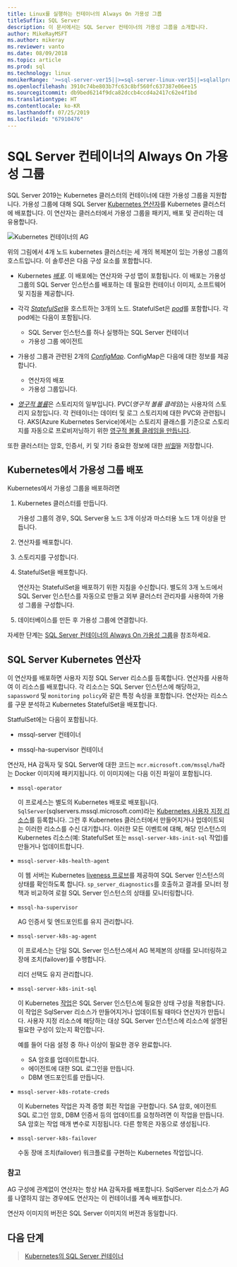 ```yaml
---
title: Linux를 실행하는 컨테이너의 Always On 가용성 그룹
titleSuffix: SQL Server
description: 이 문서에서는 SQL Server 컨테이너의 가용성 그룹을 소개합니다.
author: MikeRayMSFT
ms.author: mikeray
ms.reviewer: vanto
ms.date: 08/09/2018
ms.topic: article
ms.prod: sql
ms.technology: linux
monikerRange: '>=sql-server-ver15||>=sql-server-linux-ver15||=sqlallproducts-allversions'
ms.openlocfilehash: 3910c74be803b7fc63c8bf560fc637387e06ee15
ms.sourcegitcommit: db9bed6214f9dca82dccb4ccd4a2417c62e4f1bd
ms.translationtype: HT
ms.contentlocale: ko-KR
ms.lasthandoff: 07/25/2019
ms.locfileid: "67910476"
---
```

# <a name="always-on-availability-groups-for-sql-server-containers"></a>SQL Server 컨테이너의 Always On 가용성 그룹

SQL Server 2019는 Kubernetes 클러스터의 컨테이너에 대한 가용성 그룹을 지원합니다. 가용성 그룹에 대해 SQL Server [Kubernetes 연산자](https://coreos.com/blog/introducing-operators.html)를 Kubernetes 클러스터에 배포합니다. 이 연산자는 클러스터에서 가용성 그룹을 패키지, 배포 및 관리하는 데 유용합니다.

![Kubernetes 컨테이너의 AG](media/tutorial-sql-server-ag-containers-kubernetes/KubernetesCluster.png)

위의 그림에서 4개 노드 kubernetes 클러스터는 세 개의 복제본이 있는 가용성 그룹의 호스트입니다. 이 솔루션은 다음 구성 요소를 포함합니다.

* Kubernetes [*배포*](https://kubernetes.io/docs/concepts/workloads/controllers/deployment/). 이 배포에는 연산자와 구성 맵이 포함됩니다. 이 배포는 가용성 그룹의 SQL Server 인스턴스를 배포하는 데 필요한 컨테이너 이미지, 소프트웨어 및 지침을 제공합니다.

* 각각 [*StatefulSet*](https://kubernetes.io/docs/concepts/workloads/controllers/statefulset/)을 호스트하는 3개의 노드. StatefulSet은 [*pod*](https://kubernetes.io/docs/concepts/workloads/pods/pod-overview/)를 포함합니다. 각 pod에는 다음이 포함됩니다.
  * SQL Server 인스턴스를 하나 실행하는 SQL Server 컨테이너
  * 가용성 그룹 에이전트 

* 가용성 그룹과 관련된 2개의 [*ConfigMap*](https://kubernetes.io/docs/tasks/configure-pod-container/configure-pod-configmap/). ConfigMap은 다음에 대한 정보를 제공합니다.
  * 연산자의 배포
  * 가용성 그룹입니다.

 * [*영구적 볼륨*](https://kubernetes.io/docs/concepts/storage/persistent-volumes/)은 스토리지의 일부입니다. PVC(*영구적 볼륨 클레임*)는 사용자의 스토리지 요청입니다. 각 컨테이너는 데이터 및 로그 스토리지에 대한 PVC와 관련됩니다. AKS(Azure Kubernetes Service)에서는 스토리지 클래스를 기준으로 스토리지를 자동으로 프로비저닝하기 위한 [영구적 볼륨 클레임을 만듭니다](https://docs.microsoft.com/azure/aks/azure-disks-dynamic-pv).


또한 클러스터는 암호, 인증서, 키 및 기타 중요한 정보에 대한 [*비밀*](https://kubernetes.io/docs/concepts/configuration/secret/)을 저장합니다.

## <a name="deploy-the-availability-group-in-kubernetes"></a>Kubernetes에서 가용성 그룹 배포

Kubernetes에서 가용성 그룹을 배포하려면

1. Kubernetes 클러스터를 만듭니다.

   가용성 그룹의 경우, SQL Server용 노드 3개 이상과 마스터용 노드 1개 이상을 만듭니다.

1. 연산자를 배포합니다.

1. 스토리지를 구성합니다.

1. StatefulSet을 배포합니다.

   연산자는 StatefulSet을 배포하기 위한 지침을 수신합니다. 별도의 3개 노드에서 SQL Server 인스턴스를 자동으로 만들고 외부 클러스터 관리자를 사용하여 가용성 그룹을 구성합니다.

1. 데이터베이스를 만든 후 가용성 그룹에 연결합니다.

자세한 단계는 [SQL Server 컨테이너의 Always On 가용성 그룹](sql-server-ag-kubernetes.md)을 참조하세요.

## <a name="sql-server-kubernetes-operator"></a>SQL Server Kubernetes 연산자

이 연산자를 배포하면 사용자 지정 SQL Server 리소스를 등록합니다. 연산자를 사용하여 이 리소스를 배포합니다.  각 리소스는 SQL Server 인스턴스에 해당하고, `sapassword` 및 `monitoring policy`와 같은 특정 속성을 포함합니다. 연산자는 리소스를 구문 분석하고 Kubernetes StatefulSet을 배포합니다.

StatfulSet에는 다음이 포함됩니다.

* mssql-server 컨테이너

* mssql-ha-supervisor 컨테이너

연산자, HA 감독자 및 SQL Server에 대한 코드는 `mcr.microsoft.com/mssql/ha`라는 Docker 이미지에 패키지됩니다. 이 이미지에는 다음 이진 파일이 포함됩니다.

* `mssql-operator`

    이 프로세스는 별도의 Kubernetes 배포로 배포됩니다. `SqlServer`(sqlservers.mssql.microsoft.com)라는 [Kubernetes 사용자 지정 리소스](https://kubernetes.io/docs/concepts/extend-kubernetes/api-extension/custom-resources/)를 등록합니다. 그런 후 Kubernetes 클러스터에서 만들어지거나 업데이트되는 이러한 리소스를 수신 대기합니다. 이러한 모든 이벤트에 대해, 해당 인스턴스의 Kubernetes 리소스(예: StatefulSet 또는 `mssql-server-k8s-init-sql` 작업)를 만들거나 업데이트합니다.

* `mssql-server-k8s-health-agent`

    이 웹 서버는 Kubernetes [liveness 프로브](https://kubernetes.io/docs/tasks/configure-pod-container/configure-liveness-readiness-probes/)를 제공하여 SQL Server 인스턴스의 상태를 확인하도록 합니다. `sp_server_diagnostics`를 호출하고 결과를 모니터 정책과 비교하여 로컬 SQL Server 인스턴스의 상태를 모니터링합니다.

* `mssql-ha-supervisor`

   AG 인증서 및 엔드포인트를 유지 관리합니다. 

* `mssql-server-k8s-ag-agent`
  
    이 프로세스는 단일 SQL Server 인스턴스에서 AG 복제본의 상태를 모니터링하고 장애 조치(failover)를 수행합니다.

    리더 선택도 유지 관리합니다.

* `mssql-server-k8s-init-sql`
  
    이 Kubernetes [작업](https://kubernetes.io/docs/concepts/workloads/controllers/jobs-run-to-completion/)은 SQL Server 인스턴스에 필요한 상태 구성을 적용합니다. 이 작업은 SqlServer 리소스가 만들어지거나 업데이트될 때마다 연산자가 만듭니다. 사용자 지정 리소스에 해당하는 대상 SQL Server 인스턴스에 리소스에 설명된 필요한 구성이 있는지 확인합니다.

    예를 들어 다음 설정 중 하나 이상이 필요한 경우 완료합니다.
  * SA 암호를 업데이트합니다.
  * 에이전트에 대한 SQL 로그인을 만듭니다.
  * DBM 엔드포인트를 만듭니다.

* `mssql-server-k8s-rotate-creds`
  
    이 Kubernetes 작업은 자격 증명 회전 작업을 구현합니다. SA 암호, 에이전트 SQL 로그인 암호, DBM 인증서 등의 업데이트를 요청하려면 이 작업을 만듭니다. SA 암호는 작업 매개 변수로 지정됩니다. 다른 항목은 자동으로 생성됩니다.

* `mssql-server-k8s-failover`

   수동 장애 조치(failover) 워크플로를 구현하는 Kubernetes 작업입니다.

### <a name="notes"></a>참고

AG 구성에 관계없이 연산자는 항상 HA 감독자를 배포합니다. SqlServer 리소스가 AG를 나열하지 않는 경우에도 연산자는 이 컨테이너를 계속 배포합니다.

연산자 이미지의 버전은 SQL Server 이미지의 버전과 동일합니다.

## <a name="next-steps"></a>다음 단계

> [Kubernetes의 SQL Server 컨테이너](tutorial-sql-server-containers-kubernetes.md)
